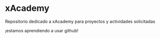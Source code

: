 # xAcademy
Repositorio dedicado a xAcademy para proyectos y actividades solicitadas

¡estamos aprendiendo a usar github! 
